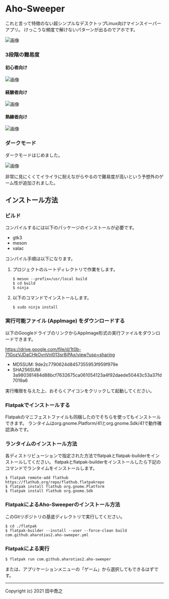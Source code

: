 Aho-Sweeper
====================================================================================================
これと言って特徴のない超シンプルなデスクトップLinux向けマインスイーパーアプリ。
けっこうな頻度で解けないパターンが出るのでアホです。

![画像](etc/screenshot-1.png)

### 3段階の難易度
#### 初心者向け

![画像](etc/screenshot-3.png)

#### 経験者向け

![画像](etc/screenshot-1.png)

#### 熟練者向け

![画像](etc/screenshot-4.png)

### ダークモード
ダークモードはじめました。

![画像](etc/screenshot-2.png)

非常に見にくくてイライラに耐えながらやるので難易度が高いという予想外のゲーム性が追加されました。

インストール方法
----------------------------------------------------------------------------------------------------
### ビルド
コンパイルするには以下のパッケージのインストールが必要です。

* gtk3
* meson
* valac

コンパイル手順は以下になります。

1. プロジェクトのルートディレクトリで作業をします。

       $ meson --prefix=/usr/local build
	   $ cd build
	   $ ninja

2. 以下のコマンドでインストールします。

       $ sudo ninja install

### 実行可能ファイル (AppImage) をダウンロードする
以下のGoogleドライブのリンクからAppImage形式の実行ファイルをダウンロードできます。

<https://drive.google.com/file/d/1t0b-71GozVJDaCHkOvnVnl013sr8iPAx/view?usp=sharing>

* MD5SUM: 9de2c7790624d8457355953f959f979e
* SHA256SUM: 3a980381484d88bcf7632675ca061054123a4f92daede50443c53a37fd7019a6

実行権限を与えた上、おそらくアイコンをクリックして起動してください。

### Flatpakでインストールする

Flatpakのマニフェストファイルも同梱したのでそちらを使ってもインストールできます。
ランタイムはorg.gnome.Platform/41とorg.gnome.Sdk/41で動作確認済みです。

### ランタイムのインストール方法
各ディストリビューションで指定された方法でflatpakとflatpak-builderをインストールしてください。
flatpakとflatpak-builderをインストールしたら下記のコマンドでランタイムをインストールします。

    $ flatpak remote-add flathub https://flathub.org/repo/flathub.flatpakrepo
	$ flatpak install flathub org.gnome.Platform
	$ flatpak install flathub org.gnome.Sdk

### FlatpakによるAho-Sweeperのインストール方法
このGitリポジトリの基底ディレクトリで実行してください。

	$ cd ./flatpak
	$ flatpak-builder --install --user --force-clean build com.github.aharotias2.aho-sweeper.yml

### Flatpakによる実行

    $ flatpak run com.github.aharotias2.aho-sweeper

または、アプリケーションメニューの「ゲーム」から選択してもできるはずです。

----------------------------------------------------------------------------------------------------

Copyright (c) 2021 田中喬之

